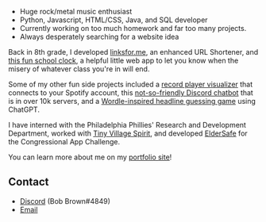 <!-- <a href="https://sogiai.com" target="_blank">It ain't June but... Happy Pride Month!</a>
 -->
- Huge rock/metal music enthusiast
- Python, Javascript, HTML/CSS, Java, and SQL developer
- Currently working on too much homework and far too many projects.
- Always desperately searching for a website idea

Back in 8th grade, I developed <a href="https://lfm.bob-brown.com" target="_blank">linksfor.me</a>, an enhanced URL Shortener, and <a href="https://school.bob-brown.com" target="_blank">this fun school clock</a>, a helpful little web app to let you know when the misery of whatever class you're in will end.

Some of my other fun side projects included a [record player visualizer](https://vinyl.bob-brown.com) that connects to your Spotify account, this [not-so-friendly Discord chatbot](https://bullyme.bob-brown.com) that is in over 10k servers, and a [Wordle-inspired headline guessing game](https://aiheadlines.web.app) using ChatGPT.

I have interned with the Philadelphia Phillies' Research and Development Department, worked with [Tiny Village Spirit](https://tinyvillagespirit.org), and developed [ElderSafe](https://eldersafe.app) for the Congressional App Challenge.

You can learn more about me on my [portfolio site](https://bob-brown.com)!
## Contact

- [Discord](https://discordapp.com/users/893939197537288265) (Bob Brown#4849)
- [Email](mailto:bob.brown.the.dev@gmail.com)
